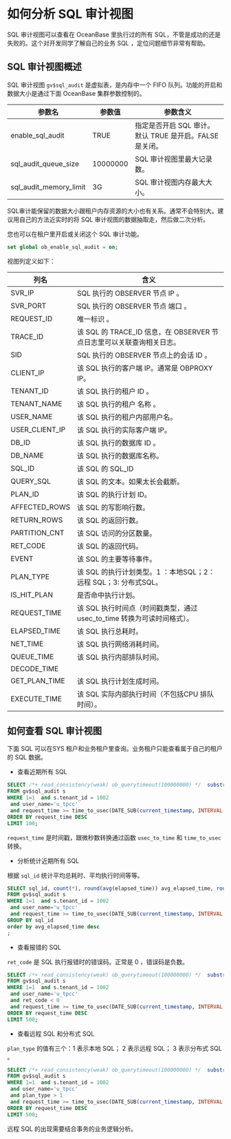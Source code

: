 # 如何分析 SQL 审计视图

SQL 审计视图可以查看在 OceanBase 里执行过的所有 SQL，不管是成功的还是失败的。这个对开发同学了解自己的业务 SQL ，定位问题细节非常有帮助。

## SQL 审计视图概述

SQL 审计视图 `gv$sql_audit` 是虚拟表，是内存中一个 FIFO 队列。功能的开启和数据大小是通过下面 OceanBase 集群参数控制的。

| 参数名                    | 参数值      | 参数含义                                 |
|------------------------|----------|--------------------------------------|
| enable_sql_audit       | TRUE     | 指定是否开启 SQL 审计。默认 TRUE 是开启。FALSE 是关闭。 |
| sql_audit_queue_size   | 10000000 | SQL 审计视图里最大记录数。                      |
| sql_audit_memory_limit | 3G       | SQL 审计视图内存最大大小。                      |

SQL审计能保留的数据大小跟租户内存资源的大小也有关系。通常不会特别大。建议用自己的方法近实时的将 SQL 审计视图的数据抽取走，然后做二次分析。

您也可以在租户里开启或关闭这个 SQL 审计功能。

```sql
set global ob_enable_sql_audit = on;
```

视图列定义如下：

| 列名             | 含义                                              |
|----------------|-------------------------------------------------|
| SVR_IP         | SQL 执行的 OBSERVER 节点 IP 。                        |
| SVR_PORT       | SQL 执行的 OBSERVER 节点 端口 。                        |
| REQUEST_ID     | 唯一标识 。                                          |
| TRACE_ID       | 该 SQL 的 TRACE_ID 信息，在 OBSERVER 节点日志里可以关联查询相关日志。 |
| SID            | SQL 执行的 OBSERVER 节点上的会话 ID 。                    |
| CLIENT_IP      | 该 SQL 执行的客户端 IP。通常是 OBPROXY IP。                 |
| TENANT_ID      | 该 SQL 执行的租户 ID 。                                |
| TENANT_NAME    | 该 SQL 执行的租户 名称 。                                |
| USER_NAME      | 该 SQL 执行的租户内部用户名。                               |
| USER_CLIENT_IP | 该 SQL 执行的实际客户端 IP。                              |
| DB_ID          | 该 SQL 执行的数据库 ID 。                               |
| DB_NAME        | 该 SQL 执行的数据库名称。                                 |
| SQL_ID         | 该 SQL 的 SQL_ID                                  |
| QUERY_SQL      | 该 SQL 的文本。如果太长会截断。                              |
| PLAN_ID        | 该 SQL 的执行计划 ID。                                 |
| AFFECTED_ROWS  | 该 SQL 的写影响行数。                                   |
| RETURN_ROWS    | 该 SQL 的返回行数。                                    |
| PARTITION_CNT  | 该 SQL 访问的分区数量。                                  |
| RET_CODE       | 该 SQL 的返回代码。                                    |
| EVENT          | 该 SQL 的主要等待事件。                                  |
| PLAN_TYPE      | 该 SQL 的执行计划类型。1 ：本地SQL；2：远程 SQL；3: 分布式SQL。      |
| IS_HIT_PLAN    | 是否命中执行计划。                                       |
| REQUEST_TIME   | 该 SQL 执行时间点（时间戳类型，通过 usec_to_time 转换为可读时间格式）。   |
| ELAPSED_TIME   | 该 SQL 执行总耗时。                                    |
| NET_TIME       | 该 SQL 执行网络消耗时间。                                 |
| QUEUE_TIME     | 该 SQL 执行内部排队时间。                                 |
| DECODE_TIME    |                                                 |
| GET_PLAN_TIME  | 该 SQL 执行计划生成时间。                                 |
| EXECUTE_TIME   | 该 SQL 实际内部执行时间（不包括CPU 排队时间）。                    |

## 如何查看 SQL 审计视图

下面 SQL 可以在SYS 租户和业务租户里查询。业务租户只能查看属于自己的租户的 SQL 数据。

+ 查看近期所有 SQL

```sql
SELECT /*+ read_consistency(weak) ob_querytimeout(100000000) */  substr(usec_to_time(request_time),1,19) request_time_, s.svr_ip, s.client_Ip, s.sid,s.tenant_id, s.tenant_name, s.user_name, s.db_name, s.query_sql, s.affected_rows, s.return_rows, s.ret_code, s.event, s.elapsed_time, s.queue_time, s.execute_time, round(s.request_memory_used/1024/1024/1024,2) req_mem_mb, plan_type, is_executor_rpc, is_inner_sql, TRANSACTION_HASH, trace_id 
FROM gv$sql_audit s
WHERE 1=1  and s.tenant_id = 1002
 and user_name='u_tpcc' 
 and request_time >= time_to_usec(DATE_SUB(current_timestamp, INTERVAL 30 MINUTE) )
ORDER BY request_time DESC
LIMIT 100;

```

`request_time` 是时间戳，跟微秒数转换通过函数 `usec_to_time` 和 `time_to_usec` 转换。

+ 分析统计近期所有 SQL

根据 `sql_id` 统计平均总耗时、平均执行时间等等。

```sql
SELECT sql_id, count(*), round(avg(elapsed_time)) avg_elapsed_time, round(avg(execute_time)) avg_exec_time
FROM gv$sql_audit s
WHERE 1=1  and s.tenant_id = 1002
 and user_name='u_tpcc' 
 and request_time >= time_to_usec(DATE_SUB(current_timestamp, INTERVAL 30 MINUTE) )
GROUP BY sql_id
order by avg_elapsed_time desc 
;

```

+ 查看报错的 SQL

`ret_code` 是 SQL 执行报错时的错误码。正常是 0 ，错误码是负数。

```sql
SELECT /*+ read_consistency(weak) ob_querytimeout(100000000) */  substr(usec_to_time(request_time),1,19) request_time_, s.svr_ip, s.client_Ip, s.sid,s.tenant_id, s.tenant_name, s.user_name, s.db_name, s.sql_id,  s.query_sql, s.affected_rows, s.return_rows, s.ret_code, s.event, s.elapsed_time, s.queue_time, s.execute_time, round(s.request_memory_used/1024/1024/1024,2) req_mem_mb, plan_type, is_executor_rpc, is_inner_sql, TRANSACTION_HASH, trace_id 
FROM gv$sql_audit s
WHERE 1=1  and s.tenant_id = 1002
 and user_name='u_tpcc' 
 and ret_code < 0
 and request_time >= time_to_usec(DATE_SUB(current_timestamp, INTERVAL 30 MINUTE) )
ORDER BY request_time DESC
LIMIT 500;

```

+ 查看远程 SQL 和分布式 SQL

`plan_type` 的值有三个：1 表示本地 SQL； 2 表示远程 SQL； 3 表示分布式 SQL 。

```sql
SELECT /*+ read_consistency(weak) ob_querytimeout(100000000) */  substr(usec_to_time(request_time),1,19) request_time_, s.svr_ip, s.client_Ip, s.sid,s.tenant_id, s.tenant_name, s.user_name, s.db_name, s.sql_id,  s.query_sql, s.affected_rows, s.return_rows, s.ret_code, s.event, s.elapsed_time, s.queue_time, s.execute_time, round(s.request_memory_used/1024/1024/1024,2) req_mem_mb, plan_type, is_executor_rpc, is_inner_sql, TRANSACTION_HASH, trace_id 
FROM gv$sql_audit s
WHERE 1=1  and s.tenant_id = 1002
 and user_name='u_tpcc' 
 and plan_type > 1
 and request_time >= time_to_usec(DATE_SUB(current_timestamp, INTERVAL 30 MINUTE) )
ORDER BY request_time DESC
LIMIT 500;
```

远程 SQL 的出现需要结合事务的业务逻辑分析。
